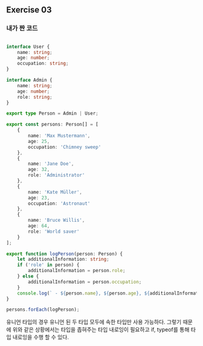 ## Exercise 03

### 내가 짠 코드 



```typescript

interface User {
    name: string;
    age: number;
    occupation: string;
}

interface Admin {
    name: string;
    age: number;
    role: string;
}

export type Person = Admin | User;

export const persons: Person[] = [
    {
        name: 'Max Mustermann',
        age: 25,
        occupation: 'Chimney sweep'
    },
    {
        name: 'Jane Doe',
        age: 32,
        role: 'Administrator'
    },
    {
        name: 'Kate Müller',
        age: 23,
        occupation: 'Astronaut'
    },
    {
        name: 'Bruce Willis',
        age: 64,
        role: 'World saver'
    }
];

export function logPerson(person: Person) {
    let additionalInformation: string;
    if ('role' in person) {
        additionalInformation = person.role;
    } else {
        additionalInformation = person.occupation;
    }
    console.log(` - ${person.name}, ${person.age}, ${additionalInformation}`);
}

persons.forEach(logPerson);

```

유니언 타입의 경우 유니언 된 두 타입 모두에 속한 타입만 사용 가능하다.
그렇기 때문에 위와 같은 상황에서는  타입을 좁혀주는 타입 내로잉이 필요하고
if, typeof를 통해 타입 내로잉을 수행 할 수 있다.
